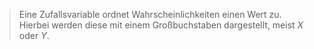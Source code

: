 > Eine Zufallsvariable ordnet Wahrscheinlichkeiten einen Wert zu. Hierbei werden diese mit einem Großbuchstaben dargestellt, meist $X$ oder $Y$.